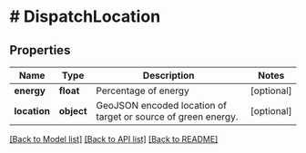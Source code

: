 # # DispatchLocation

## Properties

Name | Type | Description | Notes
------------ | ------------- | ------------- | -------------
**energy** | **float** | Percentage of energy | [optional]
**location** | **object** | GeoJSON encoded location of target or source of green energy. | [optional]

[[Back to Model list]](../../README.md#models) [[Back to API list]](../../README.md#endpoints) [[Back to README]](../../README.md)
